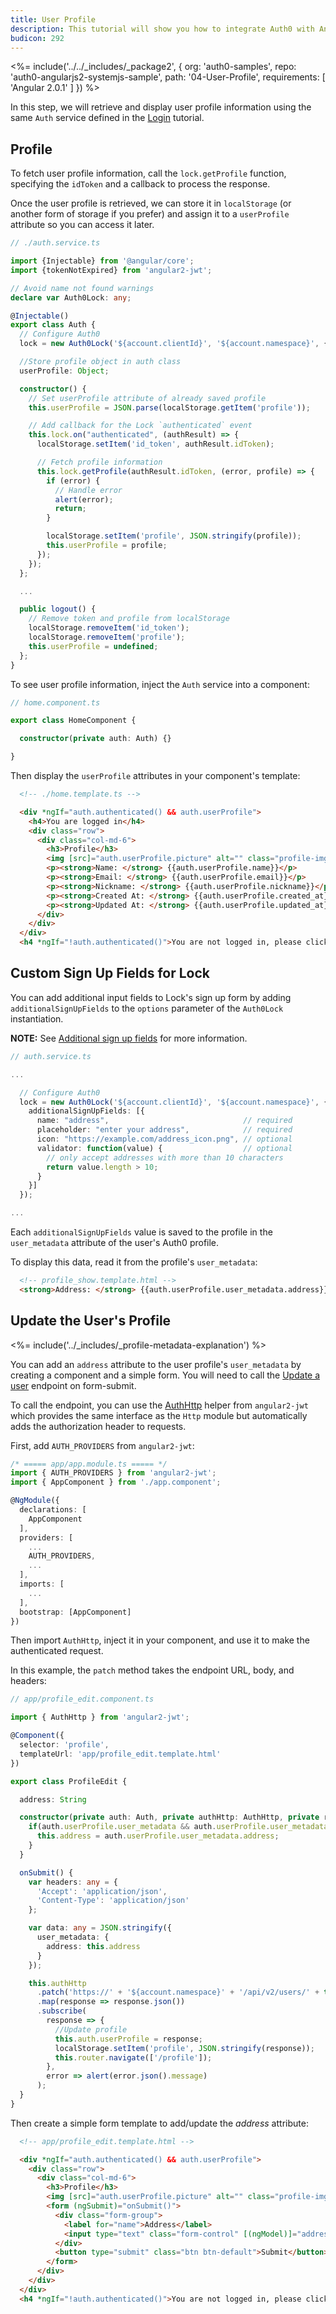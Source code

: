 ```yaml
---
title: User Profile
description: This tutorial will show you how to integrate Auth0 with Angular2 to authenticate and fetch/show profile information.
budicon: 292
---
```


<%= include('../../_includes/_package2', {
  org: 'auth0-samples',
  repo: 'auth0-angularjs2-systemjs-sample',
  path: '04-User-Profile',
  requirements: [
    'Angular 2.0.1'
  ]
}) %>

In this step, we will retrieve and display user profile information using the same `Auth` service defined in the [Login](/quickstart/spa/angular2/01-login) tutorial.

## Profile

To fetch user profile information, call the `lock.getProfile` function, specifying the `idToken` and a callback to process the response.

Once the user profile is retrieved, we can store it in `localStorage` (or another form of storage if you prefer) and assign it to a `userProfile` attribute so you can access it later.

```typescript
// ./auth.service.ts

import {Injectable} from '@angular/core';
import {tokenNotExpired} from 'angular2-jwt';

// Avoid name not found warnings
declare var Auth0Lock: any;

@Injectable()
export class Auth {
  // Configure Auth0
  lock = new Auth0Lock('${account.clientId}', '${account.namespace}', {});

  //Store profile object in auth class
  userProfile: Object;

  constructor() {
    // Set userProfile attribute of already saved profile
    this.userProfile = JSON.parse(localStorage.getItem('profile'));

    // Add callback for the Lock `authenticated` event
    this.lock.on("authenticated", (authResult) => {
      localStorage.setItem('id_token', authResult.idToken);

      // Fetch profile information
      this.lock.getProfile(authResult.idToken, (error, profile) => {
        if (error) {
          // Handle error
          alert(error);
          return;
        }

        localStorage.setItem('profile', JSON.stringify(profile));
        this.userProfile = profile;
      });
    });
  };

  ...

  public logout() {
    // Remove token and profile from localStorage
    localStorage.removeItem('id_token');
    localStorage.removeItem('profile');
    this.userProfile = undefined;
  };
}
```

To see user profile information, inject the `Auth` service into a component:

```typescript
// home.component.ts

export class HomeComponent {

  constructor(private auth: Auth) {}

}
```

Then display the `userProfile` attributes in your component's template:

```html
  <!-- ./home.template.ts -->

  <div *ngIf="auth.authenticated() && auth.userProfile">
    <h4>You are logged in</h4>
    <div class="row">
      <div class="col-md-6">
        <h3>Profile</h3>
        <img [src]="auth.userProfile.picture" alt="" class="profile-img">
        <p><strong>Name: </strong> {{auth.userProfile.name}}</p>
        <p><strong>Email: </strong> {{auth.userProfile.email}}</p>
        <p><strong>Nickname: </strong> {{auth.userProfile.nickname}}</p>
        <p><strong>Created At: </strong> {{auth.userProfile.created_at}}</p>
        <p><strong>Updated At: </strong> {{auth.userProfile.updated_at}}</p>
      </div>
    </div>
  </div>
  <h4 *ngIf="!auth.authenticated()">You are not logged in, please click 'Log in' button to login</h4>
```

## Custom Sign Up Fields for Lock

You can add additional input fields to Lock's sign up form by adding `additionalSignUpFields` to the `options` parameter of the `Auth0Lock` instantiation.

**NOTE:** See [Additional sign up fields](https://github.com/auth0/lock#additional-sign-up-fields) for more information.

```typescript
// auth.service.ts

...

  // Configure Auth0
  lock = new Auth0Lock('${account.clientId}', '${account.namespace}', {
    additionalSignUpFields: [{
      name: "address",                              // required
      placeholder: "enter your address",            // required
      icon: "https://example.com/address_icon.png", // optional
      validator: function(value) {                  // optional
        // only accept addresses with more than 10 characters
        return value.length > 10;
      }
    }]
  });

...
```

Each `additionalSignUpFields` value is saved to the profile in the `user_metadata` attribute of the user's Auth0 profile.

To display this data, read it from the profile's `user_metadata`:

```html
  <!-- profile_show.template.html -->
  <strong>Address: </strong> {{auth.userProfile.user_metadata.address}}
```

## Update the User's Profile

<%= include('../_includes/_profile-metadata-explanation') %>

You can add an `address` attribute to the user profile's `user_metadata` by creating a component and a simple form. You will need to call the [Update a user](/api/management/v2#!/Users/patch_users_by_id) endpoint on form-submit.

To call the endpoint, you can use the [AuthHttp](https://github.com/auth0/angular2-jwt#sending-authenticated-requests) helper from `angular2-jwt` which provides the same interface as the `Http` module but automatically adds the authorization header to requests.

First, add `AUTH_PROVIDERS` from `angular2-jwt`:

```typescript
/* ===== app/app.module.ts ===== */
import { AUTH_PROVIDERS } from 'angular2-jwt';
import { AppComponent } from './app.component';

@NgModule({
  declarations: [
    AppComponent
  ],
  providers: [
    ...
    AUTH_PROVIDERS,
    ...
  ],
  imports: [
    ...
  ],
  bootstrap: [AppComponent]
})
```

Then import `AuthHttp`, inject it in your component, and use it to make the authenticated request.

In this example, the `patch` method takes the endpoint URL, body, and headers:

```typescript
// app/profile_edit.component.ts

import { AuthHttp } from 'angular2-jwt';

@Component({
  selector: 'profile',
  templateUrl: 'app/profile_edit.template.html'
})

export class ProfileEdit {

  address: String

  constructor(private auth: Auth, private authHttp: AuthHttp, private router: Router) {
    if(auth.userProfile.user_metadata && auth.userProfile.user_metadata.address){
      this.address = auth.userProfile.user_metadata.address;
    }
  }

  onSubmit() {
    var headers: any = {
      'Accept': 'application/json',
      'Content-Type': 'application/json'
    };

    var data: any = JSON.stringify({
      user_metadata: {
        address: this.address
      }
    });

    this.authHttp
      .patch('https://' + '${account.namespace}' + '/api/v2/users/' + this.auth.userProfile.user_id, data, {headers: headers})
      .map(response => response.json())
      .subscribe(
        response => {
          //Update profile
          this.auth.userProfile = response;
          localStorage.setItem('profile', JSON.stringify(response));
          this.router.navigate(['/profile']);
        },
        error => alert(error.json().message)
      );
  }
}
```

Then create a simple form template to add/update the *address* attribute:

```html
  <!-- app/profile_edit.template.html -->

  <div *ngIf="auth.authenticated() && auth.userProfile">
    <div class="row">
      <div class="col-md-6">
        <h3>Profile</h3>
        <img [src]="auth.userProfile.picture" alt="" class="profile-img">
        <form (ngSubmit)="onSubmit()">
          <div class="form-group">
            <label for="name">Address</label>
            <input type="text" class="form-control" [(ngModel)]="address" name="address" placeholder="Enter address">
          </div>
          <button type="submit" class="btn btn-default">Submit</button>
        </form>
      </div>
    </div>
  </div>
  <h4 *ngIf="!auth.authenticated()">You are not logged in, please click 'Log in' button to login</h4>
```
